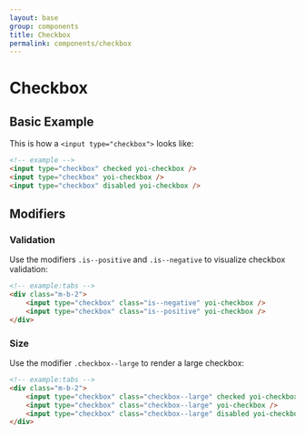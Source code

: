 ```yaml
---
layout: base
group: components
title: Checkbox
permalink: components/checkbox
---
```


# Checkbox

## Basic Example

This is how a `<input type="checkbox">` looks like:

```html
<!-- example -->
<input type="checkbox" checked yoi-checkbox />
<input type="checkbox" yoi-checkbox />
<input type="checkbox" disabled yoi-checkbox />
```

## Modifiers

### Validation

Use the modifiers `.is--positive` and `.is--negative` to visualize checkbox validation:

```html
<!-- example:tabs -->
<div class="m-b-2">
    <input type="checkbox" class="is--negative" yoi-checkbox />
    <input type="checkbox" class="is--positive" yoi-checkbox />
</div>
```

### Size

Use the modifier `.checkbox--large` to render a large checkbox:

```html
<!-- example:tabs -->
<div class="m-b-2">
    <input type="checkbox" class="checkbox--large" checked yoi-checkbox />
    <input type="checkbox" class="checkbox--large" yoi-checkbox />
    <input type="checkbox" class="checkbox--large" disabled yoi-checkbox />
</div>
```
